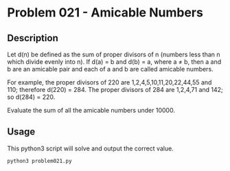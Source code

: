 # Problem 021 - Amicable Numbers

## Description

Let d(n) be defined as the sum of proper divisors of n (numbers less than n which divide evenly into n).
If d(a) = b and d(b) = a, where a ≠ b, then a and b are an amicable pair and each of a and b are called amicable numbers.

For example, the proper divisors of 220 are 1,2,4,5,10,11,20,22,44,55 and 110; therefore d(220) = 284. The proper divisors of 284 are 1,2,4,71 and 142; so d(284) = 220.

Evaluate the sum of all the amicable numbers under 10000.

## Usage

This python3 script will solve and output the correct value.

```bash
python3 problem021.py
```
